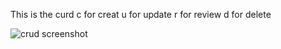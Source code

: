 This is the curd
c for creat
u for update
r for review
d for delete


![crud screenshot](https://github.com/Naveencodespeaks/Complete-API-of-python-with-flask/assets/135813797/75c578d2-c0a7-4946-af37-814ec4712936)
